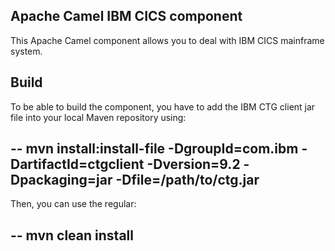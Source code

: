 Apache Camel IBM CICS component
-------------------------------
This Apache Camel component allows you to deal with IBM CICS mainframe system.

Build
-----
To be able to build the component, you have to add the IBM CTG client jar file into your local Maven repository using:

--
mvn install:install-file -DgroupId=com.ibm -DartifactId=ctgclient -Dversion=9.2 -Dpackaging=jar -Dfile=/path/to/ctg.jar
--

Then, you can use the regular:

--
mvn clean install
--
